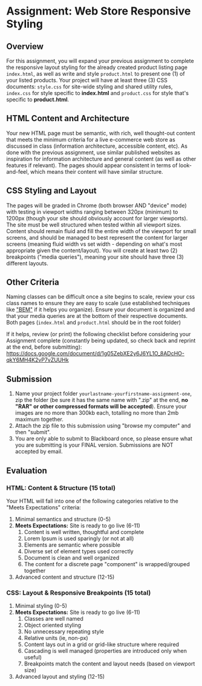 # Assignment: Web Store Responsive Styling

## Overview

For this assignment, you will expand your previous assignment to complete the responsive layout styling for the already created product listing page `index.html`, as well as write and style `product.html` to present one (1) of your listed products. Your project will have at least three (3) CSS documents: `style.css` for site-wide styling and shared utility rules, `index.css` for style specific to **index.html** and `product.css` for style that's specific to **product.html**. 

## HTML Content and Architecture

Your new HTML page must be semantic, with rich, well thought-out content that meets the minimum criteria for a live e-commerce web store as discussed in class (information architecture, accessible content, etc). As done with the previous assignment, use similar published websites as inspiration for information architecture and general content (as well as other features if relevant). The pages should appear consistent in terms of look-and-feel, which means their content will have similar structure.

## CSS Styling and Layout

The pages will be graded in Chrome (both browser AND "device" mode) with testing in viewport widths ranging between 320px (minimum) to 1200px (though your site should obviously account for larger viewports). The site must be well structured when tested within all viewport sizes. Content should remain fluid and fill the entire width of the viewport for small screens, and should be managed to best represent the content for larger screens (meaning fluid width vs set width - depending on what's most appropriate given the content/layout). You will create at least two (2) breakpoints ("media queries"), meaning your site should have three (3) different layouts. 

## Other Criteria 

Naming classes can be difficult once a site begins to scale, review your css class names to ensure they are easy to scale (use established techniques like ["BEM"](http://getbem.com/naming/) if it helps you organize). Ensure your document is organized and that your media queries are at the bottom of their respective documents. Both pages (`index.html` and `product.html` should be in the root folder)

If it helps, review (or print) the following checklist before considering your Assignment complete (constantly being updated, so check back and reprint at the end, before submitting): https://docs.google.com/document/d/1g05ZebXE2y6J6YL1O_8ADcHO-qkY6MH4K2vP7vZUUHk


## Submission

1. Name your project folder `yourlastname-yourfirstname-assignment-one`, zip the folder (be sure it has the same name with ".zip" at the end, **no "RAR" or other compressed formats will be accepted**). Ensure your images are no more than 300kb each, totalling no more than 2mb maximum together.
2. Attach the zip file to this submission using "browse my computer" and then "submit".
3. You are only able to submit to Blackboard once, so please ensure what you are submitting is your FINAL version. Submissions are NOT accepted by email.


## Evaluation

### HTML: Content & Structure (15 total)

Your HTML will fall into one of the following categories relative to the "Meets Expectations" criteria:

 1. Minimal semantics and structure (0-5)
 2. **Meets Expectations:** Site is ready to go live (6-11)
    1. Content is well written, thoughtful and complete
    2. Lorem Ipsum is used sparingly (or not at all)
    3. Elements are semantic where possible
    4. Diverse set of element types used correctly
    5. Document is clean and well organized
    6. The content for a discrete page "component" is wrapped/grouped together
 3. Advanced content and structure (12-15)

### CSS: Layout & Responsive Breakpoints (15 total)
1. Minimal styling (0-5)
2. **Meets Expectations:** Site is ready to go live (6-11)
   1. Classes are well named 
   2. Object oriented styling
   3. No unnecessary repeating style
   4. Relative units (ie, non-px)
   5. Content lays out in a grid or grid-like structure where required
   6. Cascading is well managed (properties are introduced only when useful)
   7. Breakpoints match the content and layout needs (based on viewport size)
3. Advanced layout and styling (12-15)
